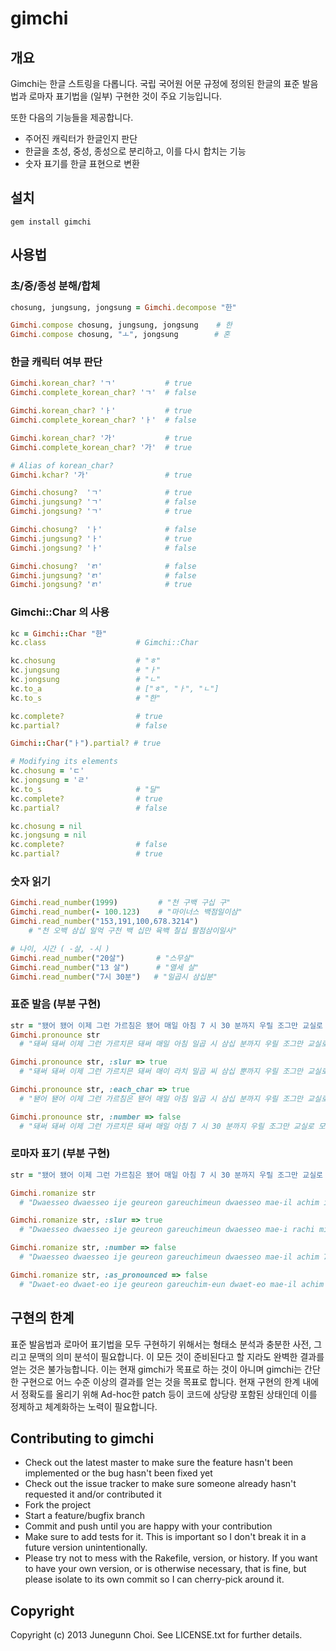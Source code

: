 # gimchi

## 개요

Gimchi는 한글 스트링을 다롭니다.
국립 국어원 어문 규정에 정의된 한글의 표준 발음법과
로마자 표기법을 (일부) 구현한 것이 주요 기능입니다.

또한 다음의 기능들을 제공합니다.
- 주어진 캐릭터가 한글인지 판단
- 한글을 초성, 중성, 종성으로 분리하고, 이를 다시 합치는 기능
- 숫자 표기를 한글 표현으로 변환

## 설치
```
gem install gimchi
```

## 사용법

### 초/중/종성 분해/합체

```ruby
chosung, jungsung, jongsung = Gimchi.decompose "한"

Gimchi.compose chosung, jungsung, jongsung    # 한
Gimchi.compose chosung, "ㅗ", jongsung        # 혼
```

### 한글 캐릭터 여부 판단
```ruby
Gimchi.korean_char? 'ㄱ'           # true
Gimchi.complete_korean_char? 'ㄱ'  # false

Gimchi.korean_char? 'ㅏ'           # true
Gimchi.complete_korean_char? 'ㅏ'  # false

Gimchi.korean_char? '가'           # true
Gimchi.complete_korean_char? '가'  # true

# Alias of korean_char?
Gimchi.kchar? '가'                 # true

Gimchi.chosung?  'ㄱ'              # true
Gimchi.jungsung? 'ㄱ'              # false
Gimchi.jongsung? 'ㄱ'              # true

Gimchi.chosung?  'ㅏ'              # false
Gimchi.jungsung? 'ㅏ'              # true
Gimchi.jongsung? 'ㅏ'              # false

Gimchi.chosung?  'ㄺ'              # false
Gimchi.jungsung? 'ㄺ'              # false
Gimchi.jongsung? 'ㄺ'              # true
```

### Gimchi::Char 의 사용

```ruby
kc = Gimchi::Char "한"
kc.class                    # Gimchi::Char

kc.chosung                  # "ㅎ"
kc.jungsung                 # "ㅏ"
kc.jongsung                 # "ㄴ"
kc.to_a                     # ["ㅎ", "ㅏ", "ㄴ"]
kc.to_s                     # "한"

kc.complete?                # true
kc.partial?                 # false

Gimchi::Char("ㅏ").partial? # true

# Modifying its elements
kc.chosung = 'ㄷ'
kc.jongsung = 'ㄹ'
kc.to_s                     # "달"
kc.complete?                # true
kc.partial?                 # false

kc.chosung = nil
kc.jongsung = nil
kc.complete?                # false
kc.partial?                 # true
```

### 숫자 읽기
```ruby
Gimchi.read_number(1999)         # "천 구백 구십 구"
Gimchi.read_number(- 100.123)    # "마이너스 백점일이삼"
Gimchi.read_number("153,191,100,678.3214")
    # "천 오백 삼십 일억 구천 백 십만 육백 칠십 팔점삼이일사"

# 나이, 시간 ( -살, -시 )
Gimchi.read_number("20살")       # "스무살"
Gimchi.read_number("13 살")      # "열세 살"
Gimchi.read_number("7시 30분")   # "일곱시 삼십분"
```

### 표준 발음 (부분 구현)
```ruby
str = "됐어 됐어 이제 그런 가르침은 됐어 매일 아침 7 시 30 분까지 우릴 조그만 교실로 몰아넣고"
Gimchi.pronounce str
  # "돼써 돼써 이제 그런 가르치믄 돼써 매일 아침 일곱 시 삼십 분까지 우릴 조그만 교실로 모라너코"

Gimchi.pronounce str, :slur => true
  # "돼써 돼써 이제 그런 가르치믄 돼써 매이 라치 밀곱 씨 삼십 뿐까지 우릴 조그만 교실로 모라너코"

Gimchi.pronounce str, :each_char => true
  # "됃어 됃어 이제 그런 가르침은 됃어 매일 아침 일곱 시 삼십 분까지 우릴 조그만 교실로 몰아너고"

Gimchi.pronounce str, :number => false
  # "돼써 돼써 이제 그런 가르치믄 돼써 매일 아침 7 시 30 분까지 우릴 조그만 교실로 모라너코"
```

### 로마자 표기 (부분 구현)
```ruby
str = "됐어 됐어 이제 그런 가르침은 됐어 매일 아침 7 시 30 분까지 우릴 조그만 교실로 몰아넣고"

Gimchi.romanize str
  # "Dwaesseo dwaesseo ije geureon gareuchimeun dwaesseo mae-il achim ilgop si samsip bunkkaji uril jogeuman gyosillo moraneoko"

Gimchi.romanize str, :slur => true
  # "Dwaesseo dwaesseo ije geureon gareuchimeun dwaesseo mae-i rachi milgop ssi samsip ppunkkaji uril jogeuman gyosillo moraneoko"

Gimchi.romanize str, :number => false
  # "Dwaesseo dwaesseo ije geureon gareuchimeun dwaesseo mae-il achim 7 si 30 bunkkaji uril jogeuman gyosillo moraneoko"

Gimchi.romanize str, :as_pronounced => false
  # "Dwaet-eo dwaet-eo ije geureon gareuchim-eun dwaet-eo mae-il achim ilgop si samsip bunkkaji uril jogeuman gyosillo mol-aneogo"
```

## 구현의 한계

표준 발음법과 로마어 표기법을 모두 구현하기 위해서는 형태소 분석과 충분한
사전, 그리고 문맥의 의미 분석이 필요합니다. 이 모든 것이 준비된다고 할 지라도
완벽한 결과를 얻는 것은 불가능합니다.
이는 현재 gimchi가 목표로 하는 것이 아니며 gimchi는 간단한 구현으로 어느 수준
이상의 결과를 얻는 것을 목표로 합니다. 현재 구현의 한계 내에서 정확도를 올리기
위해 Ad-hoc한 patch 등이 코드에 상당량 포함된 상태인데 이를 정제하고 체계화하는
노력이 필요합니다.

## Contributing to gimchi

* Check out the latest master to make sure the feature hasn't been implemented or the bug hasn't been fixed yet
* Check out the issue tracker to make sure someone already hasn't requested it and/or contributed it
* Fork the project
* Start a feature/bugfix branch
* Commit and push until you are happy with your contribution
* Make sure to add tests for it. This is important so I don't break it in a future version unintentionally.
* Please try not to mess with the Rakefile, version, or history. If you want to have your own version, or is otherwise necessary, that is fine, but please isolate to its own commit so I can cherry-pick around it.

## Copyright

Copyright (c) 2013 Junegunn Choi. See LICENSE.txt for
further details.

